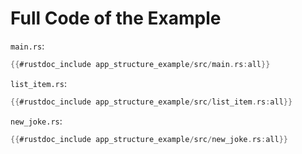 # Full Code of the Example

`main.rs`:
```rust
{{#rustdoc_include app_structure_example/src/main.rs:all}}
```

`list_item.rs`:
```rust
{{#rustdoc_include app_structure_example/src/list_item.rs:all}}
```

`new_joke.rs`:
```rust
{{#rustdoc_include app_structure_example/src/new_joke.rs:all}}
```
